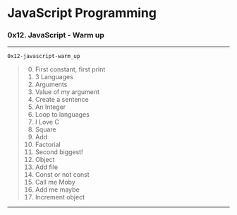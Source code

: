 # JavaScript Programming
### 0x12. JavaScript - Warm up
---
`0x12-javascript-warm_up`
> 0. First constant, first print
> 1. 3 Languages
> 2. Arguments
> 3. Value of my argument
> 4. Create a sentence
> 5. An Integer
> 6. Loop to languages
> 7. I Love C
> 8. Square
> 9. Add
> 10. Factorial
> 11. Second biggest!
> 12. Object
> 13. Add file
> 14. Const or not const
> 15. Call me Moby
> 16. Add me maybe
> 17. Increment object
---
